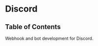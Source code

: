 # Discord

<!--BEGIN TOC-->
## Table of Contents

<!--END TOC-->

Webhook and bot development for Discord.
